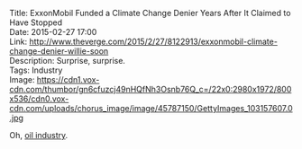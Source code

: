 Title: ExxonMobil Funded a Climate Change Denier Years After It Claimed to Have Stopped  
Date: 2015-02-27 17:00  
Link: http://www.theverge.com/2015/2/27/8122913/exxonmobil-climate-change-denier-willie-soon  
Description: Surprise, surprise.  
Tags: Industry  
Image: https://cdn1.vox-cdn.com/thumbor/gn6cfuzcj49nHQfNh3Osnb76Q_c=/22x0:2980x1972/800x536/cdn0.vox-cdn.com/uploads/chorus_image/image/45787150/GettyImages_103157607.0.jpg  

Oh, [oil industry][oil].

[oil]: https://en.wikipedia.org/wiki/Petroleum_industry#Environmental_impact_and_future_shortages "Wikipedia: Petroleum Industry and the environment"